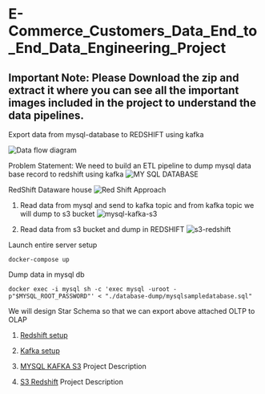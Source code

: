 # E-Commerce_Customers_Data_End_to_End_Data_Engineering_Project

## Important Note: Please Download the zip and extract it where you can see all the important images included in the project to understand the data pipelines.

Export data from mysql-database to REDSHIFT using kafka

![Data flow diagram](./diagrams/dataflow-diagram.png)

Problem Statement:
We need to build an ETL pipeline to dump mysql data base record to redshift using kafka
![MY SQL DATABASE](./diagrams/mysql-oltp-database.png)


RedShift Dataware house
![Red Shift](./diagrams/redshift-olap-diagram.png)
Approach
1. Read data from mysql and  send to kafka topic and from kafka topic we will dump to s3 bucket
![mysql-kafka-s3](./diagrams/mysql-kafka-s3.png)

2. Read data from s3 bucket and dump in REDSHIFT
![s3-redshift](./diagrams/s3-redshift.png)

Launch entire server setup
```
docker-compose up
```

Dump data in mysql db
```
docker exec -i mysql sh -c 'exec mysql -uroot -p"$MYSQL_ROOT_PASSWORD"' < "./database-dump/mysqlsampledatabase.sql"
```



We will design Star Schema so that we can export above attached OLTP to OLAP

1. [Redshift setup](doc/REDSHIFT.md)
2. [Kafka setup](doc/CONFLUENT_KAFKA.md)

1. [MYSQL KAFKA S3](./mysql-kafka-s3/README.md) Project Description
2. [S3 Redshift](./kafka-redshift/README.md) Project Description

